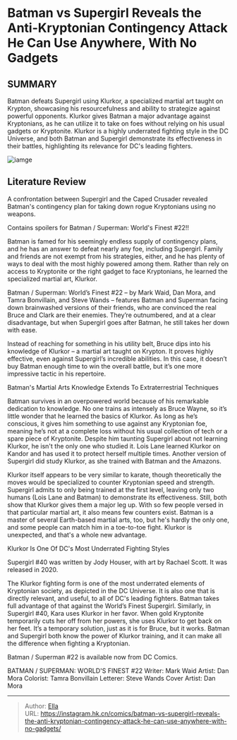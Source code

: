 # Batman vs Supergirl Reveals the Anti-Kryptonian Contingency Attack He Can Use Anywhere, With No Gadgets


## SUMMARY 



  Batman defeats Supergirl using Klurkor, a specialized martial art taught on Krypton, showcasing his resourcefulness and ability to strategize against powerful opponents.   Klurkor gives Batman a major advantage against Kryptonians, as he can utilize it to take on foes without relying on his usual gadgets or Kryptonite.   Klurkor is a highly underrated fighting style in the DC Universe, and both Batman and Supergirl demonstrate its effectiveness in their battles, highlighting its relevance for DC&#39;s leading fighters.  

![iamge](https://static1.srcdn.com/wordpress/wp-content/uploads/2023/12/batman-supergirl.jpg)

## Literature Review

A confrontation between Supergirl and the Caped Crusader revealed Batman&#39;s contingency plan for taking down rogue Kryptonians using no weapons.




Contains spoilers for Batman / Superman: World&#39;s Finest #22!!




Batman is famed for his seemingly endless supply of contingency plans, and he has an answer to defeat nearly any foe, including Supergirl. Family and friends are not exempt from his strategies, either, and he has plenty of ways to deal with the most highly powered among them. Rather than rely on access to Kryptonite or the right gadget to face Kryptonians, he learned the specialized martial art, Klurkor.

Batman / Superman: World’s Finest #22 – by Mark Waid, Dan Mora, and Tamra Bonvillain, and Steve Wands – features Batman and Superman facing down brainwashed versions of their friends, who are convinced the real Bruce and Clark are their enemies. They’re outnumbered, and at a clear disadvantage, but when Supergirl goes after Batman, he still takes her down with ease.

          




Instead of reaching for something in his utility belt, Bruce dips into his knowledge of Klurkor – a martial art taught on Krypton. It proves highly effective, even against Supergirl’s incredible abilities. In this case, it doesn’t buy Batman enough time to win the overall battle, but it’s one more impressive tactic in his repertoire.


 Batman&#39;s Martial Arts Knowledge Extends To Extraterrestrial Techniques 
          

Batman survives in an overpowered world because of his remarkable dedication to knowledge. No one trains as intensely as Bruce Wayne, so it’s little wonder that he learned the basics of Klurkor. As long as he’s conscious, it gives him something to use against any Kryptonian foe, meaning he’s not at a complete loss without his usual collection of tech or a spare piece of Kryptonite. Despite him taunting Supergirl about not learning Klurkor, he isn&#39;t the only one who studied it. Lois Lane learned Klurkor on Kandor and has used it to protect herself multiple times. Another version of Supergirl did study Klurkor, as she trained with Batman and the Amazons.




Klurkor itself appears to be very similar to karate, though theoretically the moves would be specialized to counter Kryptonian speed and strength. Supergirl admits to only being trained at the first level, leaving only two humans (Lois Lane and Batman) to demonstrate its effectiveness. Still, both show that Klurkor gives them a major leg up. With so few people versed in that particular martial art, it also means few counters exist. Batman is a master of several Earth-based martial arts, too, but he&#39;s hardly the only one, and some people can match him in a toe-to-toe fight. Klurkor is unexpected, and that&#39;s a whole new advantage.



 Klurkor Is One Of DC&#39;s Most Underrated Fighting Styles 
          



Supergirl #40 was written by Jody Houser, with art by Rachael Scott. It was released in 2020.







The Klurkor fighting form is one of the most underrated elements of Kryptonian society, as depicted in the DC Universe. It is also one that is directly relevant, and useful, to all of DC&#39;s leading fighters. Batman takes full advantage of that against the World’s Finest Supergirl. Similarly, in Supergirl #40, Kara uses Klurkor in her favor. When gold Kryptonite temporarily cuts her off from her powers, she uses Klurkor to get back on her feet. It’s a temporary solution, just as it is for Bruce, but it works. Batman and Supergirl both know the power of Klurkor training, and it can make all the difference when fighting a Kryptonian.

Batman / Superman #22 is available now from DC Comics.

 BATMAN / SUPERMAN: WORLD&#39;S FINEST #22                   Writer: Mark Waid   Artist: Dan Mora   Colorist: Tamra Bonvillain   Letterer: Steve Wands   Cover Artist: Dan Mora      




---

> Author: [Ella](https://instagram.hk.cn/)  
> URL: https://instagram.hk.cn/comics/batman-vs-supergirl-reveals-the-anti-kryptonian-contingency-attack-he-can-use-anywhere-with-no-gadgets/  

